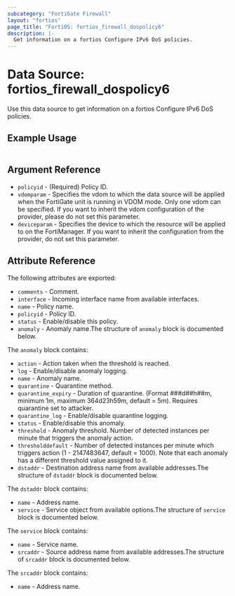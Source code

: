 ```yaml
---
subcategory: "FortiGate Firewall"
layout: "fortios"
page_title: "FortiOS: fortios_firewall_dospolicy6"
description: |-
  Get information on a fortios Configure IPv6 DoS policies.
---
```


# Data Source: fortios_firewall_dospolicy6
Use this data source to get information on a fortios Configure IPv6 DoS policies.


## Example Usage

```hcl

```

## Argument Reference

* `policyid` - (Required) Policy ID.
* `vdomparam` - Specifies the vdom to which the data source will be applied when the FortiGate unit is running in VDOM mode. Only one vdom can be specified. If you want to inherit the vdom configuration of the provider, please do not set this parameter.
* `deviceparam` - Specifies the device to which the resource will be applied to on the FortiManager. If you want to inherit the configuration from the provider, do not set this parameter.

## Attribute Reference

The following attributes are exported:

* `comments` - Comment.
* `interface` - Incoming interface name from available interfaces.
* `name` - Policy name.
* `policyid` - Policy ID.
* `status` - Enable/disable this policy.
* `anomaly` - Anomaly name.The structure of `anomaly` block is documented below.

The `anomaly` block contains:

* `action` - Action taken when the threshold is reached.
* `log` - Enable/disable anomaly logging.
* `name` - Anomaly name.
* `quarantine` - Quarantine method.
* `quarantine_expiry` - Duration of quarantine. (Format ###d##h##m, minimum 1m, maximum 364d23h59m, default = 5m). Requires quarantine set to attacker.
* `quarantine_log` - Enable/disable quarantine logging.
* `status` - Enable/disable this anomaly.
* `threshold` - Anomaly threshold. Number of detected instances per minute that triggers the anomaly action.
* `thresholddefault` - Number of detected instances per minute which triggers action (1 - 2147483647, default = 1000). Note that each anomaly has a different threshold value assigned to it.
* `dstaddr` - Destination address name from available addresses.The structure of `dstaddr` block is documented below.

The `dstaddr` block contains:

* `name` - Address name.
* `service` - Service object from available options.The structure of `service` block is documented below.

The `service` block contains:

* `name` - Service name.
* `srcaddr` - Source address name from available addresses.The structure of `srcaddr` block is documented below.

The `srcaddr` block contains:

* `name` - Address name.
